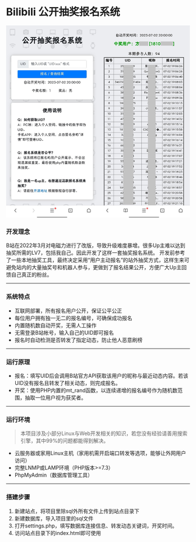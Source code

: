 # Bilibili 公开抽奖报名系统
[![demo.jpg](https://github.com/CzJam/Bili_Lottery_Register/blob/master/demo.jpg)](https://github.com/CzJam/Bili_Lottery_Register/blob/master/demo.jpg)

### 开发理念
B站在2022年3月对电磁力进行了改版，导致升级难度暴增。很多Up主难以达到抽奖所需的LV7，包括我自己。因此开发了这样一套抽奖报名系统。
开发前参考了一些本地抽奖工具，最终决定采用“用户主动报名”的站外抽奖方式，这样生来可避免站内的大量抽奖号和机器人参与，更做到了报名结果公开，方便广大Up主回馈自己真正的粉丝。


------------


### 系统特点
- 互联网部署，所有报名用户公开，保证公平公正
- 每位用户拥有独一无二的报名编号，可确保成功报名
- 内置随机数自动开奖，无需人工操作
- 无需登录B站帐号，输入自己的UID即可报名
- 报名时自动检测是否转发了指定动态，防止他人恶意刷榜


------------


### 运行原理

- 报名：填写UID后会调用B站官方API获取该用户的昵称与最近动态内容。若该UID没有报名且转发了相关动态，则完成报名。
- 开奖：使用PHP内置的mt_rand函数，以连续递增的报名编号作为随机数范围，抽取一位用户视为获奖者。

------------
### 运行环境

> 本项目涉及小部分Linux与Web开发相关的知识，若您没有经验请善用搜索引擎，其中99%的问题都能得到解决。

- 云服务器或家用Linux主机（家用机需开启端口转发等选项，能够让外网用户访问）
- 完整LNMP或LAMP环境（PHP版本>=7.3）
- PhpMyAdmin（数据库管理工具）

------------



### 搭建步骤

1. 新建站点，将项目里除sql外所有文件上传到站点目录下
2. 新建数据库，导入项目里的sql文件
3. 打开settings.php，填写数据库连接信息、转发动态关键词，开奖时间。
4. 访问站点目录下的index.html即可使用
   


